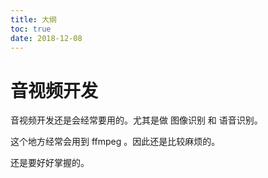 ```yaml
---
title: 大纲
toc: true
date: 2018-12-08
---
```

# 音视频开发


音视频开发还是会经常要用的。尤其是做 图像识别 和 语音识别。

这个地方经常会用到 ffmpeg 。因此还是比较麻烦的。

还是要好好掌握的。

